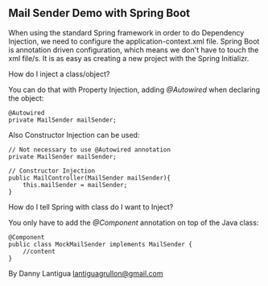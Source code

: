 ## Mail Sender Demo with Spring Boot

When using the standard Spring framework in order to do Dependency Injection, we need to configure the application-context.xml file. Spring Boot is annotation driven configuration, which means we don't have to touch the xml file/s. It is as easy as creating a new project with the Spring Initializr.

How do I inject a class/object?

You can do that with Property Injection, adding *@Autowired* when declaring the object:

```
@Autowired
private MailSender mailSender;
```

Also Constructor Injection can be used:

```
// Not necessary to use @Autowired annotation
private MailSender mailSender;

// Constructor Injection
public MailController(MailSender mailSender){
    this.mailSender = mailSender;
}
```

How do I tell Spring with class do I want to Inject?

You only have to add the *@Component* annotation on top of the Java class:

```
@Component
public class MockMailSender implements MailSender {
    //content
}
```

By Danny Lantigua
lantiguagrullon@gmail.com
